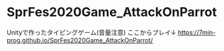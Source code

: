 # SprFes2020Game_AttackOnParrot
Unityで作ったタイピングゲーム(音量注意)
ここからプレイ↓
https://7min-prog.github.io/SprFes2020Game_AttackOnParrot/
